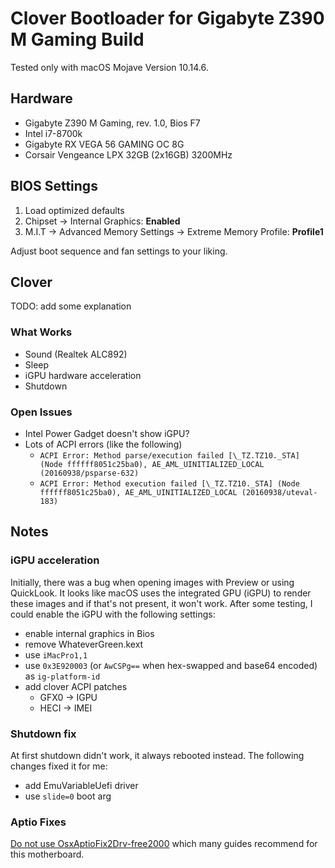 # Clover Bootloader for Gigabyte Z390 M Gaming Build

Tested only with macOS Mojave Version 10.14.6.


## Hardware

- Gigabyte Z390 M Gaming, rev. 1.0, Bios F7
- Intel i7-8700k
- Gigabyte RX VEGA 56 GAMING OC 8G
- Corsair Vengeance LPX 32GB (2x16GB) 3200MHz


## BIOS Settings

1. Load optimized defaults
2. Chipset -> Internal Graphics: **Enabled**
3. M.I.T -> Advanced Memory Settings -> Extreme Memory Profile: **Profile1**

Adjust boot sequence and fan settings to your liking.


## Clover

TODO: add some explanation

### What Works

* Sound (Realtek ALC892)
* Sleep
* iGPU hardware acceleration
* Shutdown

### Open Issues

* Intel Power Gadget doesn't show iGPU?
* Lots of ACPI errors (like the following)
    * `ACPI Error: Method parse/execution failed [\_TZ.TZ10._STA] (Node ffffff8051c25ba0), AE_AML_UINITIALIZED_LOCAL (20160938/psparse-632)`
    * `ACPI Error: Method execution failed [\_TZ.TZ10._STA] (Node ffffff8051c25ba0), AE_AML_UINITIALIZED_LOCAL (20160938/uteval-183)`


## Notes

### iGPU acceleration

Initially, there was a bug when opening images with Preview or using QuickLook.
It looks like macOS uses the integrated GPU (iGPU) to render these images and if that's not present, it won't work.
After some testing, I could enable the iGPU with the following settings:

* enable internal graphics in Bios
* remove WhateverGreen.kext
* use `iMacPro1,1`
* use `0x3E920003` (or `AwCSPg==` when hex-swapped and base64 encoded) as `ig-platform-id`
* add clover ACPI patches 
    * GFX0 -> IGPU
    * HECI -> IMEI

### Shutdown fix

At first shutdown didn't work, it always rebooted instead.
The following changes fixed it for me:

* add EmuVariableUefi driver
* use `slide=0` boot arg

### Aptio Fixes

[Do not use OsxAptioFix2Drv-free2000](https://www.reddit.com/r/hackintosh/comments/cfjyla/i_unleashed_a_plague_upon_you_guys_and_i_am_sorry/) which many guides recommend for this motherboard.
